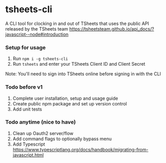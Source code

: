 # tsheets-cli
A CLI tool for clocking in and out of TSheets that uses the public API released by the TSheets team https://tsheetsteam.github.io/api_docs/?javascript--node#introduction

### Setup for usage
1. Run `npm i -g tsheets-cli`
2. Run `tsheets` and enter your TSheets Client ID and Client Secret

Note: You'll need to sign into TSheets online before signing in with the CLI

### Todo before v1
1. Complete user installation, setup and usage guide
2. Create public npm package and set up version control
3. Add unit tests

### Todo anytime (nice to have)
1. Clean up Oauth2 server/flow
2. Add command flags to optionally bypass menu
3. Add Typescript https://www.typescriptlang.org/docs/handbook/migrating-from-javascript.html
